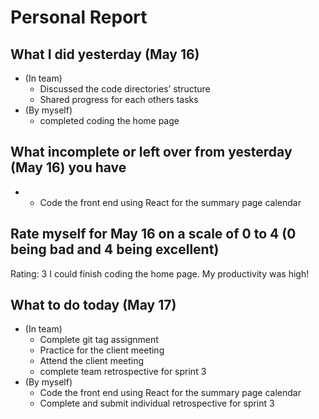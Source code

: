 # Personal Report

## What I did yesterday (May 16)
- (In team)
    - Discussed the code directories’ structure
    - Shared progress for each others tasks
- (By myself)
    - completed coding the home page

## What incomplete or left over from yesterday (May 16) you have
-  - Code the front end using React for the summary page calendar

## Rate myself for May 16 on a scale of 0 to 4 (0 being bad and 4 being excellent)
Rating: 3
I could finish coding the home page. My productivity was high!

## What to do today (May 17)
- (In team)
    - Complete git tag assignment
    - Practice for the client meeting
    - Attend the client meeting
    - complete team retrospective for sprint 3
- (By myself)
    - Code the front end using React for the summary page calendar
    - Complete and submit individual retrospective for sprint 3